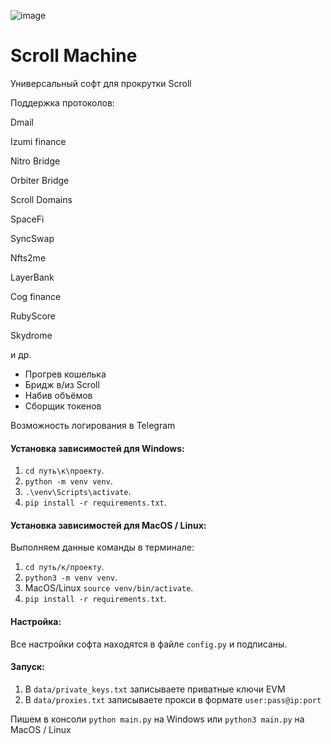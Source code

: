 ![image](https://github.com/privatekey7/Scroll-Machine/assets/36263200/4903dc18-96a5-43f1-a9a8-e7580a6113d2)

# Scroll Machine

Универсальный софт для прокрутки Scroll

Поддержка протоколов:

Dmail

Izumi finance

Nitro Bridge

Orbiter Bridge

Scroll Domains

SpaceFi

SyncSwap

Nfts2me

LayerBank

Cog finance

RubyScore

Skydrome

и др.

- Прогрев кошелька
- Бридж в/из Scroll
- Набив объёмов
- Сборщик токенов

Возможность логирования в Telegram

#### Установка зависимостей для Windows:

1. `cd путь\к\проекту`.
2. `python -m venv venv`.
3. `.\venv\Scripts\activate`.
4. `pip install -r requirements.txt`.

#### Установка зависимостей для MacOS / Linux:

Выполняем данные команды в терминале:

1. `cd путь/к/проекту`.
2. `python3 -m venv venv`.
3. MacOS/Linux `source venv/bin/activate`.
4. `pip install -r requirements.txt`.

#### Настройка:

Все настройки софта находятся в файле `config.py` и подписаны.


#### Запуск:

1. В `data/private_keys.txt` записываете приватные ключи EVM
2. В `data/proxies.txt` записываете прокси в формате `user:pass@ip:port`

Пишем в консоли `python main.py` на Windows или `python3 main.py` на MacOS / Linux
